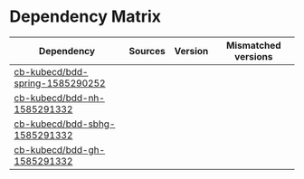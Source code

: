 # Dependency Matrix

Dependency | Sources | Version | Mismatched versions
---------- | ------- | ------- | -------------------
[cb-kubecd/bdd-spring-1585290252](https://github.com/cb-kubecd/bdd-spring-1585290252.git) |  | []() | 
[cb-kubecd/bdd-nh-1585291332](https://github.com/cb-kubecd/bdd-nh-1585291332.git) |  | []() | 
[cb-kubecd/bdd-sbhg-1585291332](https://github.com/cb-kubecd/bdd-sbhg-1585291332.git) |  | []() | 
[cb-kubecd/bdd-gh-1585291332](https://github.com/cb-kubecd/bdd-gh-1585291332.git) |  | []() | 
